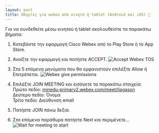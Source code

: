 ```yaml
---
layout: post
title: Οδηγίες για webex από κινητό ή tablet (Android και iOS) 📱
---
```


Για να συνδεθείτε μέσω κινητού ή tablet ακολουθείστε τα παρακάτω βήματα:

1. Κατεβάστε την εφαρμογή Cisco Webex από το Play Store ή το App Store.

2. Ανοίξτε την εφαρμογή και πατήστε ACCEPT.
![Accept Webex TOS](https://raw.githubusercontent.com/liagason/Jekyll-Blog/master/assets/images/webex-android-1.jpg)

3. Στα 5 επόμενα μηνύματα που θα εμφανιστούν επιλέξτε Allow ή Επιτρέπεται.
![Webex give permissions](https://raw.githubusercontent.com/liagason/Jekyll-Blog/master/assets/images/webex-android-2.jpg)

4. Επιλέξτε JOIN MEETING και εισάγετε τα παρακάτω στοιχεία:  
Πρώτο πεδίο: [minedu-primary2.webex.com/meet/liagason](https://minedu-primary2.webex.com/meet/liagason)  
Δεύτερο πεδίο: Όνομα  
Τρίτο πεδίο: Διεύθυνση email  

5. Πατήστε JOIN πάνω δεξιά.

6. Στα επόμενα παράθυρα πατήστε Next και περιμένετε...
![Wait for meeting to start](https://raw.githubusercontent.com/liagason/Jekyll-Blog/master/assets/images/webex-android-3.jpg)
